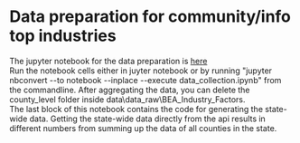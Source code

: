 <h1 class="h1-home"> Data preparation for community/info top industries</h1>

The jupyter notebook for the data preparation is [here](data/data_collection.ipynb)  
Run the notebook cells either in juyter notebook or by running "jupyter nbconvert --to notebook --inplace --execute data_collection.ipynb" from the commandline. After aggregating the data, you can delete the county_level folder inside data\data_raw\BEA_Industry_Factors.  
The last block of this notebook contains the code for generating the state-wide data. Getting the state-wide data directly from the api results in different numbers from summing up the data of all counties in the state.
